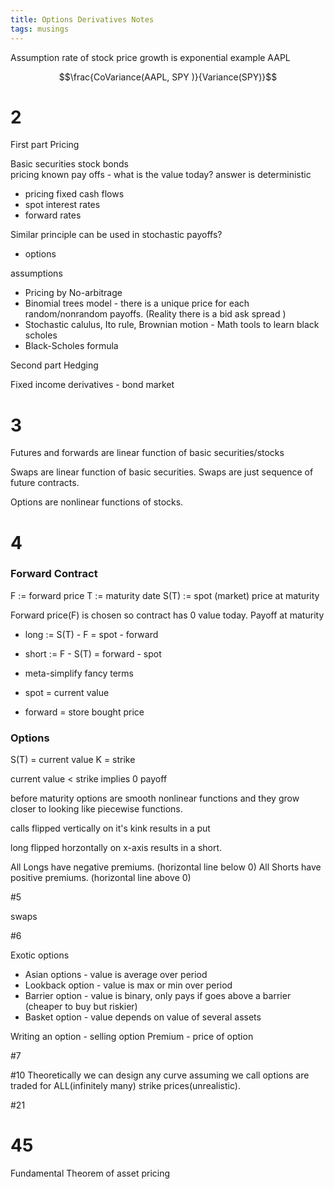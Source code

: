 ```yaml
---
title: Options Derivatives Notes
tags: musings
---
```


Assumption rate of stock price growth is exponential
example AAPL 

$$\frac{CoVariance(AAPL, SPY )}{Variance(SPY)}$$


# 2

First part Pricing

Basic securities stock bonds  
pricing known pay offs - what is the value today? answer is deterministic
 * pricing fixed cash flows
 * spot interest rates
 * forward rates

Similar principle can be used in stochastic payoffs?
 * options
 
 assumptions
 * Pricing by No-arbitrage
 * Binomial trees model - there is a unique price for each random/nonrandom payoffs. (Reality there is a bid ask spread )
 * Stochastic calulus, Ito rule, Brownian motion - Math tools to learn black scholes
 * Black-Scholes formula
 
Second part Hedging 


Fixed income derivatives - bond market

# 3

Futures and forwards are linear function of basic securities/stocks  

Swaps are linear function of basic securities. Swaps are just sequence of future contracts.  

Options are nonlinear functions of stocks.  


# 4

### Forward Contract 

F := forward price
T := maturity date
S(T) := spot (market) price at maturity

Forward price(F) is chosen so contract has 0 value today.
Payoff at maturity
 * long := S(T) - F = spot - forward
 * short := F - S(T) = forward - spot

* meta-simplify fancy terms
 * spot = current value  
 * forward = store bought price  

### Options 
S(T) = current value
K = strike 

current value < strike implies 0 payoff

 
before maturity options are smooth nonlinear functions and they grow closer to looking like piecewise functions.

calls flipped vertically on it's kink results in a put

long flipped  horzontally on x-axis results in a short.

All Longs have negative premiums. (horizontal line below 0)
All Shorts have positive premiums. (horizontal line above 0)



#5

swaps

#6 

Exotic options
* Asian options - value is average over period
* Lookback option - value is max or min over period
* Barrier option - value is binary, only pays if goes above a barrier (cheaper to buy but riskier)
* Basket option - value depends on value of several assets

Writing an option - selling option
Premium - price of option

#7

#10
Theoretically we can design any curve assuming we call options are traded for ALL(infinitely many) strike prices(unrealistic).

#21


# 45 

Fundamental Theorem of asset pricing

